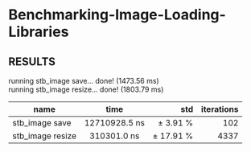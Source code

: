 # Benchmarking-Image-Loading-Libraries

## RESULTS

running stb_image save... done! (1473.56 ms)  
running stb_image resize... done! (1803.79 ms)
        
| name                | time           | std         | iterations  
| --------------------|:--------------:|------------:|-------------:
| stb_image save      | 12710928.5 ns  | ±   3.91 %  | 102        
| stb_image resize    | 310301.0 ns    | ±  17.91 %  | 4337         
